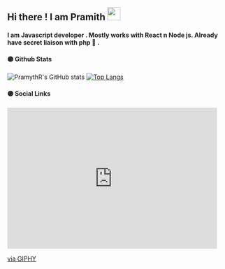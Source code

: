  ##  Hi there ! I am Pramith  <img src="https://raw.githubusercontent.com/MartinHeinz/MartinHeinz/master/wave.gif" width="30px">

<h4>I am Javascript developer . Mostly works with React n Node js. 
Already have secret liaison with php 🍭 .</h4>

 #### 🟣  Github Stats

![PramythR's GitHub stats](https://github-readme-stats.vercel.app/api?username=PramythR&show_icons=true&theme=algolia&hide=stars)  [![Top Langs](https://github-readmestats.vercel.app/api/top-langs/?username=PramythR&layout=compact&show_icons=true&theme=algolia&line_height=20)](https://github.com/aPramythR/github-readme-stats)

#### 🟣  Social Links
<iframe src="https://giphy.com/embed/ZBythhSiZAoYea6vC2" width="480" height="323" frameBorder="0" class="giphy-embed" allowFullScreen></iframe><p><a href="https://giphy.com/gifs/developer-germano-obrunogermano-ZBythhSiZAoYea6vC2">via GIPHY</a></p>

 


